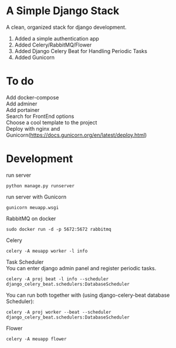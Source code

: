 # A Simple Django Stack

A clean, organized stack for django development.

1. Added a simple authentication app<br>
2. Added Celery/RabbitMQ/Flower
3. Added Django Celery Beat for Handling Periodic Tasks
4. Added Gunicorn

# To do
Add docker-compose<br>
Add adminer<br>
Add portainer<br>
Search for FrontEnd options<br>
Choose a cool template to the project<br>
Deploy with nginx and Gunicorn(https://docs.gunicorn.org/en/latest/deploy.html)

# Development

run server<br>
```
python manage.py runserver
```

run server with Gunicorn<br>
```
gunicorn meuapp.wsgi
```

RabbitMQ on docker<br>
```
sudo docker run -d -p 5672:5672 rabbitmq
```

Celery<br>
```
celery -A meuapp worker -l info
```

Task Scheduler<br>
You can enter django admin panel and register periodic tasks.
```
celery -A proj beat -l info --scheduler django_celery_beat.schedulers:DatabaseScheduler
```
You can run both together with (using django-celery-beat database Scheduler):
```
celery -A proj worker --beat --scheduler django_celery_beat.schedulers:DatabaseScheduler
```

Flower<br>
```
celery -A meuapp flower
```
